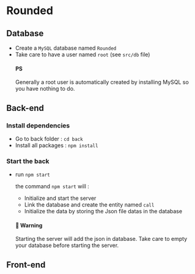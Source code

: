 
# Rounded

## Database
- Create a `MySQL` database named `Rounded`
- Take care to have a user named `root` (see `src/db` file)
    #### PS
    Generally a root user is automatically created by installing MySQL so you have nothing to do.

## Back-end
### Install dependencies
- Go to back folder : `cd back`
- Install all packages : `npm install`

### Start the back
- run `npm start`

    the command `npm start` will : 
    - Initialize and start the server
    - Link the database and create the entity named `call`
    - Initialize the data by storing the Json file datas in the database
    #### 🔴 Warning
    Starting the server will add the json in database. Take care to empty your database before starting the server.

## Front-end